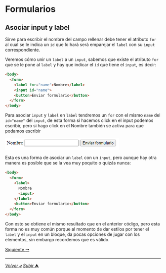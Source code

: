 # Formularios

## Asociar input y label
Sirve para escribir el nombre del campo rellenar debe tener el atributo `for` al cual se le indica un `id` que lo hará será emparejar el ``label`` con su ``input`` correspondiente.

Veremos cómo unir un `label` a un `input`, sabemos que existe el atributo `for` que se le pone al `label` y hay que indicar el `id` que tiene el `input`, es decir:

~~~html
<body>
  <form>
    <label for="name">Nombre</label>
    <input id="name">
    <button>Enviar formulario</button>
  </form>
</body>
~~~

Para asociar `input` y `label` en `label` tendremos un `for` con el mismo `name` del `id="name"` del `input`, de esta forma si hacemos click en el input podemos escribir, pero si hago click en el Nombre también se activa para que podamos escribir

![Formulario_asociado](/media/Formulario_basico.png "Formulario asociado entre label e input")

Esta es una forma de asociar un `label` con un `input`, pero aunque hay otra manera es posible que se la vea muy poquito o quizás nunca:

~~~html
<body>
  <form>
    <label>
      Nombre
      <input>    
    </label>
    <button>Enviar formulario</button>
  </form>
</body>
~~~

Con esto se obtiene el mismo resultado que en el anterior código, pero esta forma no es muy común porque al momento de dar estilos por tener el `label` y el `input` en un bloque, da pocas opciones de jugar con los elementos, sin embargo recordemos que es válido.

[Siguiente **&#129042;**](/markdown/024_Formularios_Button_Type_Button.md "")

---
[*Volver* **&ldca;**](/markdown/README.md "Ir a Readme") [*Subir* **&#11165;**](# "Ir al título")